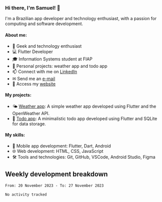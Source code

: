 ### Hi there, I'm Samuel! 👋

I'm a Brazilian app developer and technology enthusiast, with a passion for computing and software development.

#### About me:

- 🌟 Geek and technology enthusiast
- 💻 Flutter Developer
- 🎓 Information Systems student at FIAP
- 🔭 Personal projects: weather app and todo app
- 📫 Connect with me on [LinkedIn](https://www.linkedin.com/in/samuel-s-marques/)
- ✉ Send me an [e-mail](mailto:samuel.s.marques@protonmail.com)
- 🔗 Access my [website](https://samuelmarques.dev/)

#### My projects:

- 🌤️ [Weather app](https://github.com/samuel-s-marques/weather-app): A simple weather app developed using Flutter and the OpenWeather API.
- 📝 [Todo app](https://github.com/samuel-s-marques/todo-app): A minimalistic todo app developed using Flutter and SQLite for data storage.

#### My skills:

- 📱 Mobile app development: Flutter, Dart, Android
- 🌐 Web development: HTML, CSS, JavaScript
- 🛠️ Tools and technologies: Git, GitHub, VSCode, Android Studio, Figma

## Weekly development breakdown
<!--START_SECTION:waka-->

```txt
From: 20 November 2023 - To: 27 November 2023

No activity tracked
```

<!--END_SECTION:waka-->

